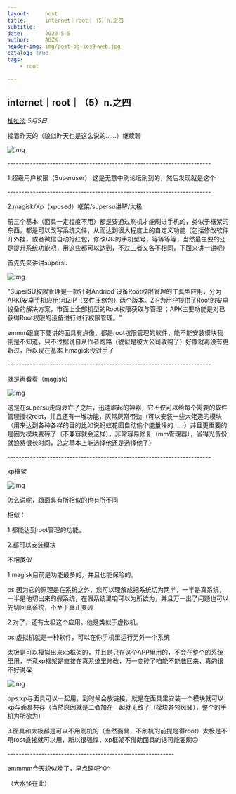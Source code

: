 ```yaml
---
layout:     post
title:      internet｜root｜（5）n.之四
subtitle:   
date:       2020-5-5
author:     AGZX
header-img: img/post-bg-ios9-web.jpg
catalog: true
tags:
    - root

---
```


## internet｜root｜（5）n.之四

[扯扯淡](javascript:void(0);) *5月5日*



接着昨天的（貌似昨天也是这么说的……）继续聊

![img](https://mmbiz.qpic.cn/mmbiz_jpg/tMsLbdfwxoM1RsE6UibVibAPqPCqG3ibImlFlvEeVP30D3LwkukicYOafdSS684twY8HZWibFIUSnVFdtLup17GSEmQ/640?wx_fmt=jpeg&tp=webp&wxfrom=5&wx_lazy=1&wx_co=1)



\------------------------------------------------------------------------

1.超级用户权限（Superuser）
这是无意中刷论坛刷到的，然后发现就是这个

\------------------------------------------------------------------------

2.magisk/Xp（xposed）框架/supersu讲解/太极

前三个基本（面具一定程度不用）都是要通过刷机才能刷进手机的，类似于框架的东西，都是可以改写系统文件，从而达到很大程度上的自定义功能（包括修改软件开外挂，或者微信自动抢红包，修改QQ的手机型号，等等等等，当然最主要的还是提升系统功能吧，用这些都可以达到，不过三者又各不相同，下面来讲一讲吧）

首先先来讲讲supersu

![img](https://mmbiz.qpic.cn/mmbiz_jpg/tMsLbdfwxoM1RsE6UibVibAPqPCqG3ibImlcwSrBjKZAZ8DcFickvAvm9l56QujnziaNxS8I3Z4Xf6l9WibHiaHgbVVYQ/640?wx_fmt=jpeg&tp=webp&wxfrom=5&wx_lazy=1&wx_co=1)

"SuperSU权限管理是一款针对Andriod 设备Root权限管理的工具型应用，分为APK(安卓手机应用)和ZIP（文件压缩包）两个版本。ZIP为用户提供了Root的安卓设备的解决方案，市面上全部机型的Root权限获取与管理 ；APK主要功能是对已获得Root权限的设备进行进行权限管理。"

emmm跟底下要讲的面具有点像，都是root权限管理的软件，能不能安装模块我倒是不知道，只不过据说自从作者跑路（貌似是被大公司收购了）好像就再没有更新过，所以现在基本上magisk没对手了

\------------------------------------------------------------------------

就是再看看（magisk）

![img](https://mmbiz.qpic.cn/mmbiz_jpg/tMsLbdfwxoM1RsE6UibVibAPqPCqG3ibImluUTj72EgAib72cK07aaUCHAKRWeA3K4vUT4yjIhCEzTaxIkO4ogbmeA/640?wx_fmt=jpeg&tp=webp&wxfrom=5&wx_lazy=1&wx_co=1)

这是在supersu走向衰亡了之后，迅速崛起的神器，它不仅可以给每个需要的软件管理授权root，并且还有一堆功能，灰常灰常带劲（可以安装一些大佬造的模块（用来达到各种各样的目的比如说蚂蚁花园自动偷个能量啥的……）并且更重要的是因为模块变砖了（不兼容就会这样），非常容易修复（mm管理器），省得光备份就浪费很长时间，总之基本上能选择他还是选择他了）

\------------------------------------------------------------------------

xp框架

![img](https://mmbiz.qpic.cn/mmbiz_jpg/tMsLbdfwxoM1RsE6UibVibAPqPCqG3ibImlmQFE0GVQ7KAqIiaxibUI3MnXYEz3oXG1sZpwVe5YoVBCOfOqibvbSBjLw/640?wx_fmt=jpeg&tp=webp&wxfrom=5&wx_lazy=1&wx_co=1)

怎么说呢，跟面具有所相似的也有所不同

相似：

1.都能达到root管理的功能。

2.都可以安装模块

不相类似

1.magisk目前是功能最多的，并且也能保险的。

ps:因为它的原理是在系统之外，您可以理解成把系统切为两半，一半是真系统，一半是他切出来的假系统，在假系统里咱可以为所欲为，并且万一出了问题也可以先切回真系统，不至于真正变砖

2.对了，还有太极这个应用。他是类似于虚拟机。

ps:虚拟机就是一种软件，可以在你手机里运行另外一个系统

太极是可以模拟出来xp框架的，并且是只在这个APP里用的，不会在整个的系统里用，毕竟xp框架是直接在真系统里修改，万一变砖了咱能不能救回来，真的很不好说😭

![img](https://mmbiz.qpic.cn/mmbiz_jpg/tMsLbdfwxoPF37WkaiauBf6BBEjUL0yrd7tM7DWdYu1icRGQ2FibyDOpUlOhVg7Edvpxvoe2rZ6l3kE5Kic1f2XzIA/640?wx_fmt=jpeg&tp=webp&wxfrom=5&wx_lazy=1&wx_co=1)

pps:xp与面具可以一起用，到时候会放链接，就是在面具里安装一个模块就可以xp与面具共存（当然原因就是二者加在一起就无敌了（模块各领风骚），整个的手机为所欲为）

3.面具和太极都是可以不用刷机的（当然面具，不刷机的前提是得root）太极是不用root直接就可以用，所以很强悍，xp框架不借助面具的话可能要刷🙃

\-----------------------------------------------------------

emmmm今天貌似晚了，早点碎吧^0^

（大水怪在此）